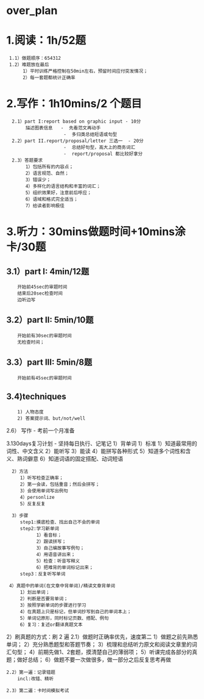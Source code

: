 # over_plan
# 1.阅读：1h/52题
     1.1）做题顺序：654312
     1.2）难题放在最后
          1）平时训练严格控制在50min左右，预留时间应付突发情况；
          2）每一套题都统计正确率
   
# 2.写作：1h10mins/2 个题目
      2.1）part I:report based on graphic input - 10分
           描述图表信息   -  先看范文再动手
                         -  多归类总结短语或句型
      2.2）part II.report/proposal/letter 三选一  - 20分
                         -  总结好句型，高大上的商务词汇
                         -  report/proposal 都比较好拿分
      2.3）答题要求
           1）包括所有的内容点；
           2）语言规范、自然；
           3）错误少；
           4）多样化的语言结构和丰富的词汇；
           5）组织效果好，注意前后呼应；
           6）语域和格式完全适当；
           7）给读者影响极佳
           
# 3.听力：30mins做题时间+10mins涂卡/30题
## 3.1）part I: 4min/12题 
        开始前45sec的审题时间 
        结束后20sec检查时间
        边听边写
## 3.2）part II: 5min/10题
        开始前有30sec的审题时间 
        无检查时间；
## 3.3）part III: 5min/8题  
        开始前有45sec的审题时间
## 3.4)techniques
        1) 人物态度
        2) 答案提示词、but/not/well
      

   
   2.6） 写作  - 考前一个月准备
     
 3.130days复习计划  -  坚持每日执行、记笔记
   1）背单词
      1）标准
         1）知道最常用的词性、中文含义
         2）能听写
         3）能读
         4）能拼写各种形式
         5）知道多个词性和含义、熟词僻意
         6）知道词语的固定搭配、动词短语
      
      2）方法
         1）听写检查正确率；
         2）第一会读，包括重音；然后会拼写；
         3）会使用单词写出例句
         4）personlize
         5）反复反复
      
      3）步骤
         step1:摸底检查、找出自己不会的单词
         step2:学习新单词
               1）看音标；
               2）跟读拼写；
               3）自己编故事写例句；
               4）用语音讲出来；
               5）检查：听音写释义
               6）把难背的单词标记出来；
         step3：反复听写单词
     
     4）真题中的单词(在文章中背单词)/精读文章背单词
         1）划出单词；
         2）判断是否要背单词；
         3）按照学新单词的步骤进行学习
         4）在真题上只是标记，但单词抄写到自己的单词本上；
         5）单词记原形，同时标记页数、搭配、例句
         6）复习：复述or翻译真题文本

  2）刷真题的方式：刷 2 遍
    2.1）做题时正确率优先，速度第二
        1）做题之前先熟悉单词；
        2）充分熟悉题型和答题节奏；
        3）梳理和总结听力原文和阅读文章里的词汇句型；
        4）前期先做1、2套题，摸清楚自己的薄弱项；
        5）听课完成各部分的真题；做好总结；
        6）做题不要一次做很多，做一部分之后反复思考再做
               
    2.2）第一遍：记录错题
        incl:改错、精听

    2.3）第二遍：卡时间模拟考试

          
 

